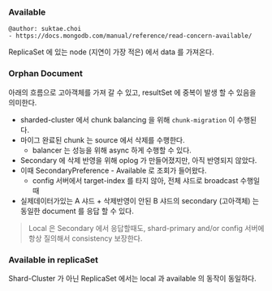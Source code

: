 ### Available

```
@author: suktae.choi
- https://docs.mongodb.com/manual/reference/read-concern-available/
```

ReplicaSet 에 있는 node (지연이 가장 적은) 에서 data 를 가져온다.

### Orphan Document

아래의 흐름으로 고아객체를 가져 갈 수 있고, resultSet 에 중복이 발생 할 수 있음을 의미한다.

- sharded-cluster 에서 chunk balancing 을 위해 `chunk-migration` 이 수행된다.
- 마이그 완료된 chunk 는 source 에서 삭제를 수행한다.
  - balancer 는 성능을 위해 async 하게 수행할 수 있다.
- Secondary 에 삭제 반영을 위해 oplog 가 만들어졌지만, 아직 반영되지 않았다.
- 이때 SecondaryPreference - Available 로 조회가 들어왔다.
  - config 서버에서 target-index 를 타지 않아, 전체 샤드로 broadcast 수행일때
- 실제데이터가있는 A 샤드 + 삭제반영이 안된 B 샤드의 secondary (고아객체) 는 동일한 document 를 응답 할 수 있다.

> Local 은 Secondary 에서 응답할때도, shard-primary and/or config 서버에 항상 질의해서 consistency 보장한다.

### Available in replicaSet

Shard-Cluster 가 아닌 ReplicaSet 에서는 local 과 available 의 동작이 동일하다.